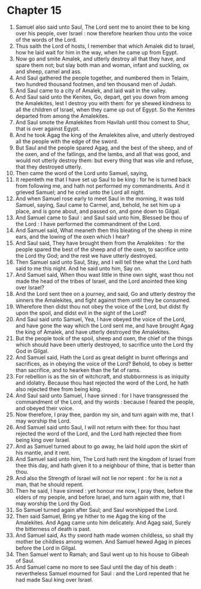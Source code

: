# Chapter 15

1. Samuel also said unto Saul, The Lord sent me to anoint thee to be king over his people, over Israel : now therefore hearken thou unto the voice of the words of the Lord.
2. Thus saith the Lord of hosts, I remember that which Amalek did to Israel, how he laid wait for him in the way, when he came up from Egypt.
3. Now go and smite Amalek, and utterly destroy all that they have, and spare them not; but slay both man and woman, infant and suckling, ox and sheep, camel and ass.
4. And Saul gathered the people together, and numbered them in Telaim, two hundred thousand footmen, and ten thousand men of Judah.
5. And Saul came to a city of Amalek, and laid wait in the valley.
6. And Saul said unto the Kenites, Go, depart, get you down from among the Amalekites, lest I destroy you with them: for ye shewed kindness to all the children of Israel, when they came up out of Egypt. So the Kenites departed from among the Amalekites.
7. And Saul smote the Amalekites from Havilah until thou comest to Shur, that is over against Egypt.
8. And he took Agag the king of the Amalekites alive, and utterly destroyed all the people with the edge of the sword.
9. But Saul and the people spared Agag, and the best of the sheep, and of the oxen, and of the fatlings, and the lambs, and all that was good, and would not utterly destroy them: but every thing that was vile and refuse, that they destroyed utterly.
10. Then came the word of the Lord unto Samuel, saying,
11. It repenteth me that I have set up Saul to be king : for he is turned back from following me, and hath not performed my commandments. And it grieved Samuel; and he cried unto the Lord all night.
12. And when Samuel rose early to meet Saul in the morning, it was told Samuel, saying, Saul came to Carmel, and, behold, he set him up a place, and is gone about, and passed on, and gone down to Gilgal.
13. And Samuel came to Saul : and Saul said unto him, Blessed be thou of the Lord : I have performed the commandment of the Lord.
14. And Samuel said, What meaneth then this bleating of the sheep in mine ears, and the lowing of the oxen which I hear?
15. And Saul said, They have brought them from the Amalekites : for the people spared the best of the sheep and of the oxen, to sacrifice unto the Lord thy God; and the rest we have utterly destroyed.
16. Then Samuel said unto Saul, Stay, and I will tell thee what the Lord hath said to me this night. And he said unto him, Say on.
17. And Samuel said, When thou wast little in thine own sight, wast thou not made the head of the tribes of Israel, and the Lord anointed thee king over Israel?
18. And the Lord sent thee on a journey, and said, Go and utterly destroy the sinners the Amalekites, and fight against them until they be consumed.
19. Wherefore then didst thou not obey the voice of the Lord, but didst fly upon the spoil, and didst evil in the sight of the Lord?
20. And Saul said unto Samuel, Yea, I have obeyed the voice of the Lord, and have gone the way which the Lord sent me, and have brought Agag the king of Amalek, and have utterly destroyed the Amalekites.
21. But the people took of the spoil, sheep and oxen, the chief of the things which should have been utterly destroyed, to sacrifice unto the Lord thy God in Gilgal.
22. And Samuel said, Hath the Lord as great delight in burnt offerings and sacrifices, as in obeying the voice of the Lord? Behold, to obey is better than sacrifice, and to hearken than the fat of rams.
23. For rebellion is as the sin of witchcraft, and stubbornness is as iniquity and idolatry. Because thou hast rejected the word of the Lord, he hath also rejected thee from being king.
24. And Saul said unto Samuel, I have sinned : for I have transgressed the commandment of the Lord, and thy words : because I feared the people, and obeyed their voice.
25. Now therefore, I pray thee, pardon my sin, and turn again with me, that I may worship the Lord.
26. And Samuel said unto Saul, I will not return with thee: for thou hast rejected the word of the Lord, and the Lord hath rejected thee from being king over Israel.
27. And as Samuel turned about to go away, he laid hold upon the skirt of his mantle, and it rent.
28. And Samuel said unto him, The Lord hath rent the kingdom of Israel from thee this day, and hath given it to a neighbour of thine, that is better than thou.
29. And also the Strength of Israel will not lie nor repent : for he is not a man, that he should repent.
30. Then he said, I have sinned : yet honour me now, I pray thee, before the elders of my people, and before Israel, and turn again with me, that I may worship the Lord thy God.
31. So Samuel turned again after Saul; and Saul worshipped the Lord.
32. Then said Samuel, Bring ye hither to me Agag the king of the Amalekites. And Agag came unto him delicately. And Agag said, Surely the bitterness of death is past.
33. And Samuel said, As thy sword hath made women childless, so shall thy mother be childless among women. And Samuel hewed Agag in pieces before the Lord in Gilgal.
34. Then Samuel went to Ramah; and Saul went up to his house to Gibeah of Saul.
35. And Samuel came no more to see Saul until the day of his death : nevertheless Samuel mourned for Saul : and the Lord repented that he had made Saul king over Israel.

